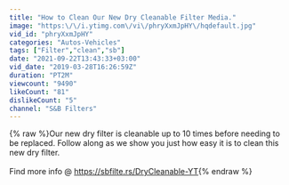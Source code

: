 ```yaml
---
title: "How to Clean Our New Dry Cleanable Filter Media."
image: "https:\/\/i.ytimg.com\/vi\/phryXxmJpHY\/hqdefault.jpg"
vid_id: "phryXxmJpHY"
categories: "Autos-Vehicles"
tags: ["Filter","clean","sb"]
date: "2021-09-22T13:43:33+03:00"
vid_date: "2019-03-28T16:26:59Z"
duration: "PT2M"
viewcount: "9490"
likeCount: "81"
dislikeCount: "5"
channel: "S&B Filters"
---
```

{% raw %}Our new dry filter is cleanable up to 10 times before needing to be replaced. Follow along as we show you just how easy it is to clean this new dry filter.<br /><br />Find more info @ <a rel="nofollow" target="blank" href="https://sbfilte.rs/DryCleanable-YT">https://sbfilte.rs/DryCleanable-YT</a>{% endraw %}
